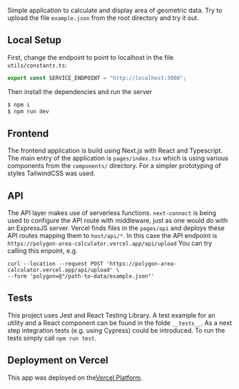 Simple application to calculate and display area of geometric data. Try to upload the file `example.json` from the root directory and try it out.

## Local Setup

First, change the endpoint to point to localhost in the file `utils/constants.ts`:

```typescript
export const SERVICE_ENDPOINT = "http://localhost:3000";
```
Then install the dependencies and run the server

```bash
$ npm i
$ npm run dev
```

## Frontend
The frontend application is build using Next.js with React and Typescript. The main entry of the application is `pages/index.tsx` which is using various components from the `components/` directory. For a simpler prototyping of styles TailwindCSS was used.

## API
The API layer makes use of serverless functions. `next-connect` is being used to configure the API route with middleware, just as one would do with an ExpressJS server. Vercel finds files in the `pages/api` and deploys these API routes mapping them to `host/api/*`.
In this case the API endpoint is `https://polygon-area-calculator.vercel.app/api/upload`
You can try calling this enpoint, e.g.
```
curl --location --request POST 'https://polygon-area-calculator.vercel.app/api/upload' \
--form 'polygon=@"/path-to-data/example.json"'
```

## Tests

This project uses Jest and React Testing Library. A test example for an utility and a React component can be found in the folde `__tests__`. As a next step integration tests (e.g. using Cypress) could be introduced.
To run the tests simply call `npm run test`.

## Deployment on Vercel

This app was deployed on the[Vercel Platform](https://vercel.com/new?utm_medium=default-template&filter=next.js&utm_source=create-next-app&utm_campaign=create-next-app-readme).
